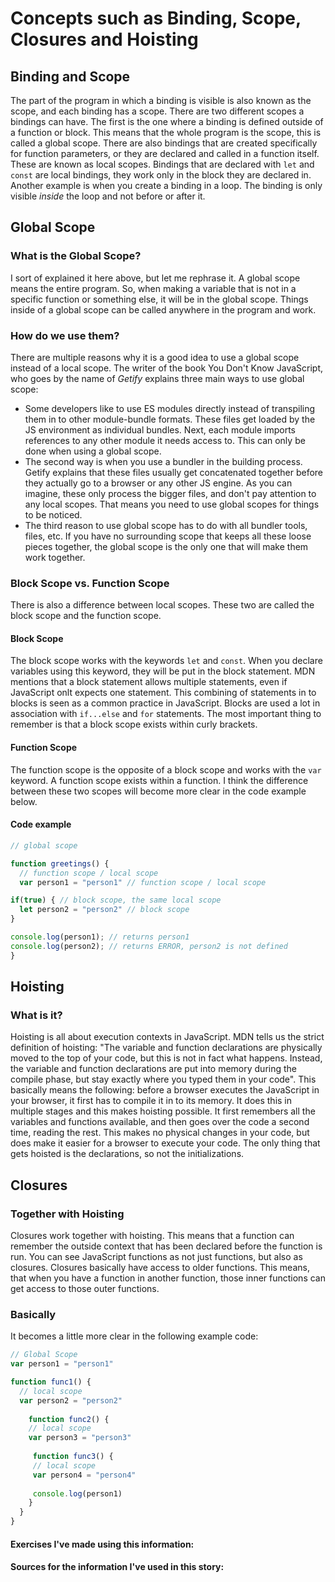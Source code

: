 # Concepts such as Binding, Scope, Closures and Hoisting

## Binding and Scope
The part of the program in which a binding is visible is also known as the scope, and each binding has a scope. There are two different scopes a bindings can have. The first is the one where a binding is defined outside of a function or block. This means that the whole program is the scope, this is called a global scope. There are also bindings that are created specifically for function parameters, or they are declared and called in a function itself. These are known as local scopes. 
Bindings that are declared with `let` and `const` are local bindings, they work only in the block they are declared in. Another example is when you create a binding in a loop. The binding is only visible _inside_ the loop and not before or after it.  

## Global Scope

### What is the Global Scope?
I sort of explained it here above, but let me rephrase it. A global scope means the entire program. So, when making a variable that is not in a specific function or something else, it will be in the global scope. Things inside of a global scope can be called anywhere in the program and work.

### How do we use them?
There are multiple reasons why it is a good idea to use a global scope instead of a local scope. The writer of the book You Don't Know JavaScript, who goes by the name of _Getify_ explains three main ways to use global scope:
* Some developers like to use ES modules directly instead of transpiling them in to other module-bundle formats. These files get loaded by the JS environment as individual bundles. Next, each module imports references to any other module it needs access to. This can only be done when using a global scope.
* The second way is when you use a bundler in the building process. Getify explains that these files usually get concatenated together before they actually go to a browser or any other JS engine. As you can imagine, these only process the bigger files, and don't pay attention to any local scopes. That means you need to use global scopes for things to be noticed.
* The third reason to use global scope has to do with all bundler tools, files, etc. If you have no surrounding scope that keeps all these loose pieces together, the global scope is the only one that will make them work together.

### Block Scope vs. Function Scope
There is also a difference between local scopes. These two are called the block scope and the function scope. 

#### Block Scope
The block scope works with the keywords `let` and `const`. When you declare variables using this keyword, they will be put in the block statement. MDN mentions that a block statement allows multiple statements, even if JavaScript onlt expects one statement. This combining of statements in to blocks is seen as a common practice in JavaScript. 
Blocks are used a lot in association with `if...else` and `for` statements. 
The most important thing to remember is that a block scope exists within curly brackets.

#### Function Scope
The function scope is the opposite of a block scope and works with the `var` keyword. A function scope exists within a function. I think the difference between these two scopes will become more clear in the code example below.

#### Code example
``` javascript
// global scope

function greetings() {
  // function scope / local scope
  var person1 = "person1" // function scope / local scope

if(true) { // block scope, the same local scope
  let person2 = "person2" // block scope
}

console.log(person1); // returns person1
console.log(person2); // returns ERROR, person2 is not defined
}
```

## Hoisting

### What is it?
Hoisting is all about execution contexts in JavaScript. MDN tells us the strict definition of hoisting: "The variable and function declarations are physically moved to the top of your code, but this is not in fact what happens. Instead, the variable and function declarations are put into memory during the compile phase, but stay exactly where you typed them in your code".
This basically means the following: before a browser executes the JavaScript in your browser, it first has to compile it in to its memory. It does this in multiple stages and this makes hoisting possible. It first remembers all the variables and functions available, and then goes over the code a second time, reading the rest. This makes no physical changes in your code, but does make it easier for a browser to execute your code.
The only thing that gets hoisted is the declarations, so not the initializations.

## Closures

### Together with Hoisting
Closures work together with hoisting. This means that a function can remember the outside context that has been declared before the function is run. You can see JavaScript functions as not just functions, but also as closures.
Closures basically have access to older functions. This means, that when you have a function in another function, those inner functions can get access to those outer functions. 

### Basically
It becomes a little more clear in the following example code:
``` javascript
// Global Scope
var person1 = "person1"

function func1() {
  // local scope
  var person2 = "person2"
  
    function func2() {
    // local scope
    var person3 = "person3"
    
     function func3() {
     // local scope
     var person4 = "person4"
    
     console.log(person1)
    }
  }
}
```

#### Exercises I've made using this information:
[freeCodeCamp]:(https://github.com/IrisvanOllefen/js-bootcamp/blob/master/exercises/exercises-day4/4.1_freeCodeCamp_BasicJS.md)                     
[nodeSchool Workshopper]:(https://github.com/IrisvanOllefen/js-bootcamp/blob/master/exercises/exercises-day4/4.2_nodeSchoolWorkshopper.js)             

#### Sources for the information I've used in this story:
[Eloquent JavaScript on Binding and Scope]:(https://eloquentjavascript.net/03_functions.html#h_XqQR5FlX+8)
[You Don't Know JS on Global Scopes]:(https://github.com/getify/You-Dont-Know-JS/blob/2nd-ed/scope-closures/ch4.md)
[MDN on Block Scopes]:(https://developer.mozilla.org/en-US/docs/Web/JavaScript/Reference/statements/block)
[MDN on Function Scopes]:(https://developer.mozilla.org/en-US/docs/Web/JavaScript/Reference/Operators/function)
[MDN on Hoisting]:(https://developer.mozilla.org/en-US/docs/Glossary/Hoisting)
[Fun Fun Function on Closures]:(https://www.youtube.com/watch?v=CQqwU2Ixu-U)
